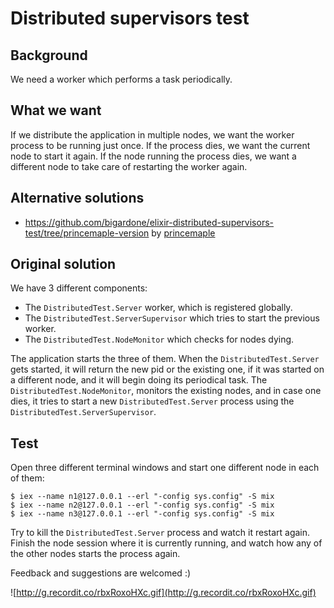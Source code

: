 # Distributed supervisors test

## Background
We need a worker which performs a task periodically.

## What we want
If we distribute the application in multiple nodes, we want the worker process to be running just once.
If the process dies, we want the current node to start it again.
If the node running the process dies, we want a different node to take care of restarting the worker again.

## Alternative solutions
- https://github.com/bigardone/elixir-distributed-supervisors-test/tree/princemaple-version by [princemaple](https://github.com/princemaple)

## Original solution
We have 3 different components:

- The `DistributedTest.Server` worker, which is registered globally.
- The `DistributedTest.ServerSupervisor` which tries to start the previous worker.
- The `DistributedTest.NodeMonitor` which checks for nodes dying.


The application starts the three of them.
When the `DistributedTest.Server` gets started, it will return the new pid or the existing one, if it was started on a different node, and it will begin doing its periodical task.
The `DistributedTest.NodeMonitor`, monitors the existing nodes, and in case one dies, it tries to start a new `DistributedTest.Server` process using the `DistributedTest.ServerSupervisor`.

## Test
Open three different terminal windows and start one different node in each of them:

```
$ iex --name n1@127.0.0.1 --erl "-config sys.config" -S mix
$ iex --name n2@127.0.0.1 --erl "-config sys.config" -S mix
$ iex --name n3@127.0.0.1 --erl "-config sys.config" -S mix
```

Try to kill the `DistributedTest.Server` process and watch it restart again. Finish the node session where it is currently running, and watch how any of the other nodes starts the process again.

Feedback and suggestions are welcomed :)


![http://g.recordit.co/rbxRoxoHXc.gif](http://g.recordit.co/rbxRoxoHXc.gif)
